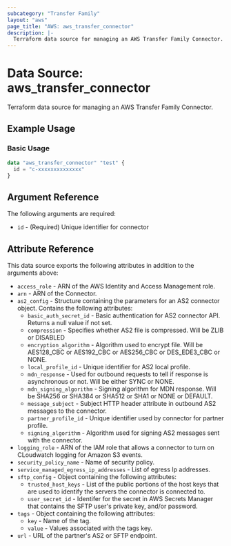 ```yaml
---
subcategory: "Transfer Family"
layout: "aws"
page_title: "AWS: aws_transfer_connector"
description: |-
  Terraform data source for managing an AWS Transfer Family Connector.
---
```

<!---
TIP: A few guiding principles for writing documentation:
1. Use simple language while avoiding jargon and figures of speech.
2. Focus on brevity and clarity to keep a reader's attention.
3. Use active voice and present tense whenever you can.
4. Document your feature as it exists now; do not mention the future or past if you can help it.
5. Use accessible and inclusive language.
--->

# Data Source: aws_transfer_connector

Terraform data source for managing an AWS Transfer Family Connector.

## Example Usage

### Basic Usage

```terraform
data "aws_transfer_connector" "test" {
  id = "c-xxxxxxxxxxxxxx"
}
```

## Argument Reference

The following arguments are required:

* `id` - (Required) Unique identifier for connector

## Attribute Reference

This data source exports the following attributes in addition to the arguments above:

* `access_role` - ARN of the AWS Identity and Access Management role.
* `arn` - ARN of the Connector.
* `as2_config` - Structure containing the parameters for an AS2 connector object. Contains the following attributes:
    * `basic_auth_secret_id` -  Basic authentication for AS2 connector API. Returns a null value if not set.
    * `compression` - Specifies whether AS2 file is compressed. Will be ZLIB or DISABLED
    * `encryption_algorithm` - Algorithm used to encrypt file. Will be AES128_CBC or AES192_CBC or AES256_CBC or DES_EDE3_CBC or NONE.
    * `local_profile_id` - Unique identifier for AS2 local profile.
    * `mdn_response` - Used for outbound requests to tell if response is asynchronous or not. Will be either SYNC or NONE.
    * `mdn_signing_algorithm` - Signing algorithm for MDN response. Will be SHA256 or SHA384 or SHA512 or SHA1 or NONE or DEFAULT.
    * `message_subject` - Subject HTTP header attribute in outbound AS2 messages to the connector.
    * `partner_profile_id` - Unique identifier used by connector for partner profile.
    * `signing_algorithm` - Algorithm used for signing AS2 messages sent with the connector.
* `logging_role` -  ARN of the IAM role that allows a connector to turn on CLoudwatch logging for Amazon S3 events.
* `security_policy_name` - Name of security policy.
* `service_managed_egress_ip_addresses` - List of egress Ip addresses.
* `sftp_config` - Object containing the following attributes:
    * `trusted_host_keys` - List of the public portions of the host keys that are used to identify the servers the connector is connected to.
    * `user_secret_id` - Identifer for the secret in AWS Secrets Manager that contains the SFTP user's private key, and/or password.
* `tags` - Object containing the following attributes:
    * `key` - Name of the tag.
    * `value` - Values associated with the tags key.
* `url` - URL of the partner's AS2 or SFTP endpoint.
